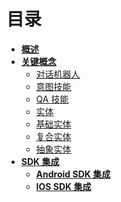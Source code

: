 # 目录

* [**概述**](README.md)
* [**关键概念**]()
  * [对话机器人](对话机器人.md)
  * [意图技能](意图技能.md)
  * [QA 技能](QA技能.md)
  * [实体](实体.md)
  * [基础实体](基础实体.md)
  * [复合实体](复合实体.md)
  * [抽象实体](抽象实体.md)
* [**SDK 集成**]()
  * [**Android SDK 集成**](Android.md)
  * [**IOS SDK 集成**]( ios.md)



